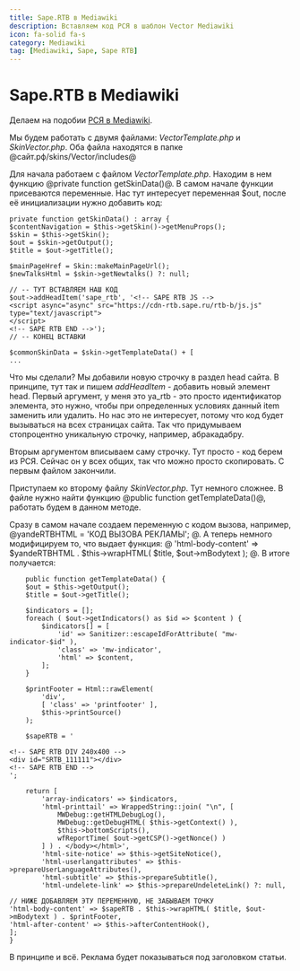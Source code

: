 ```yaml
---
title: Sape.RTB в Mediawiki
description: Вставляем код РСЯ в шаблон Vector Mediawiki
icon: fa-solid fa-s
category: Mediawiki
tag: [Mediawiki, Sape, Sape RTB]
---
```


# Sape.RTB в Mediawiki

Делаем на подобии [РСЯ в Mediawiki](/mediawiki/yandex_partner).

Мы будем работать с двумя файлами: *VectorTemplate.php* и *SkinVector.php*. Оба файла находятся в папке @сайт.рф/skins/Vector/includes@

Для начала работаем с файлом *VectorTemplate.php*. Находим в нем функцию @private function getSkinData()@. В самом начале функции присеваются переменные. Нас тут интересует переменная $out, после её инициализации нужно добавить код:

```php{11,12,13,14}
private function getSkinData() : array {
$contentNavigation = $this->getSkin()->getMenuProps();
$skin = $this->getSkin();
$out = $skin->getOutput();
$title = $out->getTitle();

$mainPageHref = Skin::makeMainPageUrl();
$newTalksHtml = $skin->getNewtalks() ?: null;

// -- ТУТ ВСТАВЛЯЕМ НАШ КОД
$out->addHeadItem('sape_rtb', '<!-- SAPE RTB JS -->
<script async="async" src="https://cdn-rtb.sape.ru/rtb-b/js.js" type="text/javascript">
</script>
<!-- SAPE RTB END -->');
// -- КОНЕЦ ВСТАВКИ

$commonSkinData = $skin->getTemplateData() + [
...
```

Что мы сделали? Мы добавили новую строчку в раздел head сайта. В принципе, тут так и пишем *addHeadItem* - добавить новый элемент head. Первый аргумент, у меня это ya_rtb - это просто идентификатор элемента, это нужно, чтобы при определенных условиях данный item заменить или удалить. Но нас это не интересует, потому что код будет вызываться на всех страницах сайта. Так что придумываем стопроцентно уникальную строчку, например, абракадабру.

Вторым аргументом вписываем саму строчку. Тут просто - код берем из РСЯ. Сейчас он у всех общих, так что можно просто скопировать. С первым файлом закончили.

Приступаем ко второму файлу *SkinVector.php*. Тут немного сложнее. В файле нужно найти функцию @public function getTemplateData()@, работать будем в данном методе.

Сразу в самом начале создаем переменную c кодом вызова, например, @yandeRTBHTML = 'КОД ВЫЗОВА РЕКЛАМЫ'; @. А теперь немного модифицируем то, что выдает функция: @ 'html-body-content' => $yandeRTBHTML . $this->wrapHTML( $title, $out->mBodytext ); @. В итоге получается:

```php{20,21,22,23,24,39}
    public function getTemplateData() {
    $out = $this->getOutput();
    $title = $out->getTitle();

    $indicators = [];
    foreach ( $out->getIndicators() as $id => $content ) {
        $indicators[] = [
            'id' => Sanitizer::escapeIdForAttribute( "mw-indicator-$id" ),
            'class' => 'mw-indicator',
            'html' => $content,
        ];
    }

    $printFooter = Html::rawElement(
        'div',
        [ 'class' => 'printfooter' ],
        $this->printSource()
    );

    $sapeRTB = '

<!-- SAPE RTB DIV 240x400 -->
<div id="SRTB_111111"></div>
<!-- SAPE RTB END -->
';

    return [
        'array-indicators' => $indicators,
        'html-printtail' => WrappedString::join( "\n", [
            MWDebug::getHTMLDebugLog(),
            MWDebug::getDebugHTML( $this->getContext() ),
            $this->bottomScripts(),
            wfReportTime( $out->getCSP()->getNonce() )
        ] ) . </body></html>',
        'html-site-notice' => $this->getSiteNotice(),
        'html-userlangattributes' => $this->prepareUserLanguageAttributes(),
        'html-subtitle' => $this->prepareSubtitle(),
        'html-undelete-link' => $this->prepareUndeleteLink() ?: null,

// НИЖЕ ДОБАВЛЯЕМ ЭТУ ПЕРЕМЕННУЮ, НЕ ЗАБЫВАЕМ ТОЧКУ
'html-body-content' => $sapeRTB . $this->wrapHTML( $title, $out->mBodytext ) . $printFooter,
'html-after-content' => $this->afterContentHook(),
];
}
```

В принципе и всё. Реклама будет показываться под заголовком статьи.
